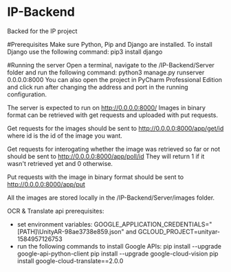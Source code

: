 # IP-Backend
Backed for the IP project

#Prerequisites
Make sure Python, Pip and Django are installed. To install Django use the following command: pip3 install django

#Running the server
Open a terminal, navigate to the /IP-Backend/Server folder and run the following command: python3 manage.py runserver 0.0.0.0:8000
You can also open the project in PyCharm Professional Edition and click run after changing the address and port in the running configuration. 

The server is expected to run on http://0.0.0.0:8000/
Images in binary format can be retrieved with get requests and uploaded with put requests. 

Get requests for the images should be sent to http://0.0.0.0:8000/app/get/id  where id is the id of the image you want.

Get requests for interogating whether the image was retrieved so far or not should be sent to http://0.0.0.0:8000/app/poll/id
They will return 1 if it wasn't retrieved yet and 0 otherwise.

Put requests with the image in binary format should be sent to http://0.0.0.0:8000/app/put

All the images are stored locally in the /IP-Backend/Server/images folder.

OCR & Translate api prerequisites:
- set environment variables: GOOGLE_APPLICATION_CREDENTIALS="[PATH]\UnityAR-98ae3738e859.json" and GCLOUD_PROJECT=unityar-1584957126753
- run the following commands to install Google APIs: 
        pip install --upgrade google-api-python-client
        pip install --upgrade google-cloud-vision
        pip install google-cloud-translate==2.0.0
